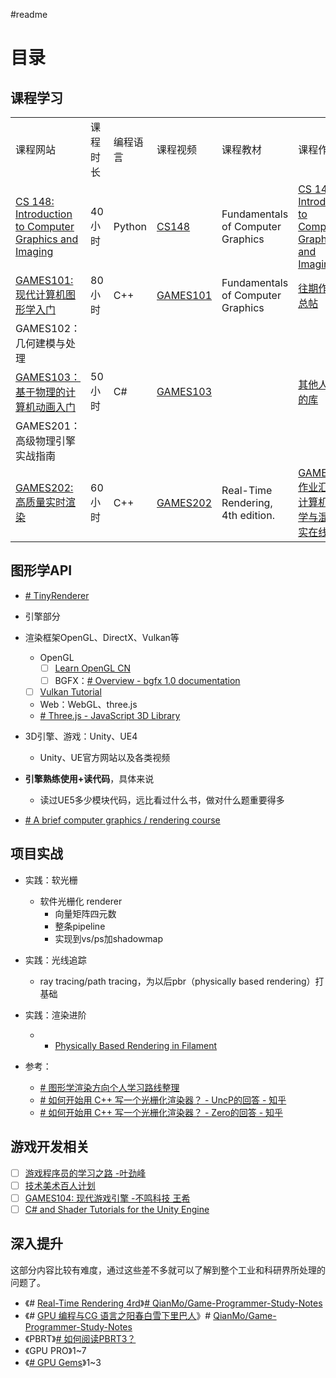 #readme
# 目录

## 课程学习

|   |   |   |   |   |   |
|---|---|---|---|---|---|
|课程网站|课程时长|编程语言|课程视频|课程教材|课程作业|
|[CS 148: Introduction to Computer Graphics and Imaging](https://web.stanford.edu/class/cs148/lectures.html)|40小时|Python|[CS148](https://web.stanford.edu/class/cs148/summer23/lectures.html)|Fundamentals of Computer Graphics|[CS 148: Introduction to Computer Graphics and Imaging](https://web.stanford.edu/class/cs148/assignments.html)|
|[GAMES101: 现代计算机图形学入门](https://sites.cs.ucsb.edu/~lingqi/teaching/games101.html)|80小时|C++|[GAMES101](https://www.bilibili.com/video/BV1X7411F744/?p=1&vd_source=ec161869fed250aa616ee2fdd48e6494)|Fundamentals of Computer Graphics|[往期作业汇总帖](https://games-cn.org/forums/topic/allhw/)|
|GAMES102：几何建模与处理||||||
|[GAMES103：基于物理的计算机动画入门](https://games-cn.org/games103/)|50小时|C#|[GAMES103](https://www.bilibili.com/video/BV12Q4y1S73g/?vd_source=ec161869fed250aa616ee2fdd48e6494)||[其他人整理的库](https://github.com/indevn/GAMES103/tree/main/HW)|
|GAMES201：高级物理引擎实战指南||||||
|[GAMES202: 高质量实时渲染](https://sites.cs.ucsb.edu/~lingqi/teaching/games202.html)|60小时|C++|[GAMES202](https://www.bilibili.com/video/BV1YK4y1T7yY/?vd_source=ec161869fed250aa616ee2fdd48e6494)|Real-Time Rendering, 4th edition.|[GAMES202作业汇总– 计算机图形学与混合现实在线平台](https://games-cn.org/forums/topic/games202zuoyehuizong/)|

## 图形学API

- [# TinyRenderer](https://github.com/ssloy/tinyrenderer)

- 引擎部分
- 渲染框架OpenGL、DirectX、Vulkan等
	- OpenGL
		- [ ] [Learn OpenGL CN](https://learnopengl-cn.github.io/)
		- [ ] BGFX：[# Overview - bgfx 1.0 documentation](https://bkaradzic.github.io/bgfx/overview.html)
	- [ ] [Vulkan Tutorial](https://link.zhihu.com/?target=https%3A//vulkan-tutorial.com/)
	- Web：WebGL、three.js
	- [# Three.js - JavaScript 3D Library](https://link.zhihu.com/?target=https%3A//threejs.org/)
- 3D引擎、游戏：Unity、UE4
	- Unity、UE官方网站以及各类视频
- **引擎熟练使用+读代码**，具体来说
	- 读过UE5多少模块代码，远比看过什么书，做对什么题重要得多
- [# A brief computer graphics / rendering course](https://github.com/ssloy/tinyrenderer)

## 项目实战

- 实践：软光栅
	- 软件光栅化 renderer
		- 向量矩阵四元数
		- 整条pipeline
		- 实现到vs/ps加shadowmap
- 实践：光线追踪
	- ray tracing/path tracing，为以后pbr（physically based rendering）打基础
- 实践：渲染进阶
	- - [Physically Based Rendering in Filament](https://google.github.io/filament/Filament.html)

- 参考：
	- [# 图形学渲染方向个人学习路线整理](https://zhuanlan.zhihu.com/p/445343440)
	- [# 如何开始用 C++ 写一个光栅化渲染器？ - UncP的回答 - 知乎](https://www.zhihu.com/question/24786878/answer/127484388)
	- [# 如何开始用 C++ 写一个光栅化渲染器？ - Zero的回答 - 知乎](https://www.zhihu.com/question/24786878/answer/401447840)

## 游戏开发相关

- [ ] [游戏程序员的学习之路 -叶劲峰](https://link.zhihu.com/?target=https%3A//github.com/miloyip/game-programmer/)
- [ ] [技术美术百人计划](https://link.zhihu.com/?target=https%3A//space.bilibili.com/7398208/video)
- [ ] [GAMES104: 现代游戏引擎 -不鸣科技 王希](https://link.zhihu.com/?target=https%3A//games104.boomingtech.com/)
- [ ] [C# and Shader Tutorials for the Unity Engine](https://link.zhihu.com/?target=https%3A//catlikecoding.com/unity/tutorials/)

## 深入提升
 
 这部分内容比较有难度，通过这些差不多就可以了解到整个工业和科研界所处理的问题了。
 
- 《# [Real-Time Rendering 4rd](https://www.zhihu.com/search?q=Real-Time%20Rendering%204rd&search_source=Entity&hybrid_search_source=Entity&hybrid_search_extra=%7B%22sourceType%22%3A%22answer%22%2C%22sourceId%22%3A1500559999%7D)》[# QianMo/Game-Programmer-Study-Notes](https://link.zhihu.com/?target=https%3A//github.com/QianMo/Game-Programmer-Study-Notes/blob/master/Content/%25E3%2580%258AReal-Time%2520Rendering%25203rd%25E3%2580%258B%25E8%25AF%25BB%25E4%25B9%25A6%25E7%25AC%2594%25E8%25AE%25B0/README.md)
- 《# [GPU 编程与CG 语言之阳春白雪下里巴人](https://www.zhihu.com/search?q=GPU%20%E7%BC%96%E7%A8%8B%E4%B8%8ECG%20%E8%AF%AD%E8%A8%80%E4%B9%8B%E9%98%B3%E6%98%A5%E7%99%BD%E9%9B%AA%E4%B8%8B%E9%87%8C%E5%B7%B4%E4%BA%BA&search_source=Entity&hybrid_search_source=Entity&hybrid_search_extra=%7B%22sourceType%22%3A%22answer%22%2C%22sourceId%22%3A1500559999%7D)》# [QianMo/Game-Programmer-Study-Notes](https://link.zhihu.com/?target=https%3A//github.com/QianMo/Game-Programmer-Study-Notes/blob/master/Content/%25E3%2580%258AGPU%2520%25E7%25BC%2596%25E7%25A8%258B%25E4%25B8%258ECG%2520%25E8%25AF%25AD%25E8%25A8%2580%25E4%25B9%258B%25E9%2598%25B3%25E6%2598%25A5%25E7%2599%25BD%25E9%259B%25AA%25E4%25B8%258B%25E9%2587%258C%25E5%25B7%25B4%25E4%25BA%25BA%25E3%2580%258B%25E8%25AF%25BB%25E4%25B9%25A6%25E7%25AC%2594%25E8%25AE%25B0/README.md)
- 《PBRT》[# 如何阅读PBRT3？](https://www.zhihu.com/question/309420057/answer/578681653)
- 《GPU PRO》1~7
- 《[# GPU Gems](https://www.zhihu.com/search?q=GPU%20Gems&search_source=Entity&hybrid_search_source=Entity&hybrid_search_extra=%7B%22sourceType%22%3A%22answer%22%2C%22sourceId%22%3A1500559999%7D)》1~3